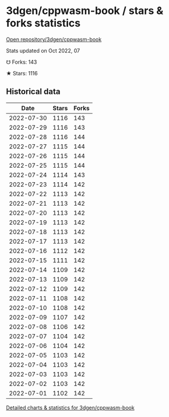 # 3dgen/cppwasm-book / stars & forks statistics

[Open repository/3dgen/cppwasm-book](https://github.com/3dgen/cppwasm-book)

Stats updated on Oct 2022, 07

☋ Forks: 143

★ Stars: 1116

## Historical data
| Date | Stars | Forks |
|------|-------|-------|
| 2022-07-30 | 1116 | 143 | 
| 2022-07-29 | 1116 | 143 | 
| 2022-07-28 | 1116 | 144 | 
| 2022-07-27 | 1115 | 144 | 
| 2022-07-26 | 1115 | 144 | 
| 2022-07-25 | 1115 | 144 | 
| 2022-07-24 | 1114 | 143 | 
| 2022-07-23 | 1114 | 142 | 
| 2022-07-22 | 1113 | 142 | 
| 2022-07-21 | 1113 | 142 | 
| 2022-07-20 | 1113 | 142 | 
| 2022-07-19 | 1113 | 142 | 
| 2022-07-18 | 1113 | 142 | 
| 2022-07-17 | 1113 | 142 | 
| 2022-07-16 | 1112 | 142 | 
| 2022-07-15 | 1111 | 142 | 
| 2022-07-14 | 1109 | 142 | 
| 2022-07-13 | 1109 | 142 | 
| 2022-07-12 | 1109 | 142 | 
| 2022-07-11 | 1108 | 142 | 
| 2022-07-10 | 1108 | 142 | 
| 2022-07-09 | 1107 | 142 | 
| 2022-07-08 | 1106 | 142 | 
| 2022-07-07 | 1104 | 142 | 
| 2022-07-06 | 1104 | 142 | 
| 2022-07-05 | 1103 | 142 | 
| 2022-07-04 | 1103 | 142 | 
| 2022-07-03 | 1103 | 142 | 
| 2022-07-02 | 1103 | 142 | 
| 2022-07-01 | 1102 | 142 | 


[Detailed charts & statistics for 3dgen/cppwasm-book](https://reviewgithub.com/rep/3dgen/cppwasm-book)
